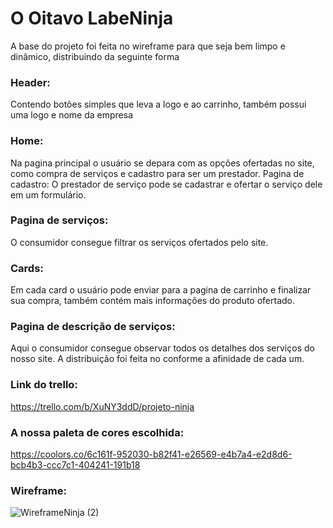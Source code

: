 # O Oitavo LabeNinja
A base do projeto foi feita no wireframe para que seja bem limpo e dinâmico, distribuindo da seguinte forma
### Header: 
Contendo botões simples que leva a logo e ao carrinho, também possui uma logo e nome da empresa
### Home: 
Na pagina principal o usuário se depara com as opções ofertadas no site, como compra de serviços e cadastro para ser um prestador.
Pagina de cadastro: O prestador de serviço pode se cadastrar e ofertar o serviço dele em um formulário.
### Pagina de serviços: 
O consumidor consegue filtrar os serviços ofertados pelo site.
### Cards: 
Em cada card o usuário pode enviar para a pagina de carrinho e finalizar sua compra, também contém mais informações do produto ofertado.
### Pagina de descrição de serviços: 
Aqui o consumidor consegue observar todos os detalhes dos serviços do nosso site.
A distribuição foi feita no conforme a afinidade de cada um.
### Link do trello:
https://trello.com/b/XuNY3ddD/projeto-ninja

### A nossa paleta de cores escolhida:
https://coolors.co/6c161f-952030-b82f41-e26569-e4b7a4-e2d8d6-bcb4b3-ccc7c1-404241-191b18
### Wireframe: 
![WireframeNinja (2)](https://user-images.githubusercontent.com/104742734/176277875-d3c11fec-d7fb-4ba7-8262-c5d43ffcc43a.jpg)
